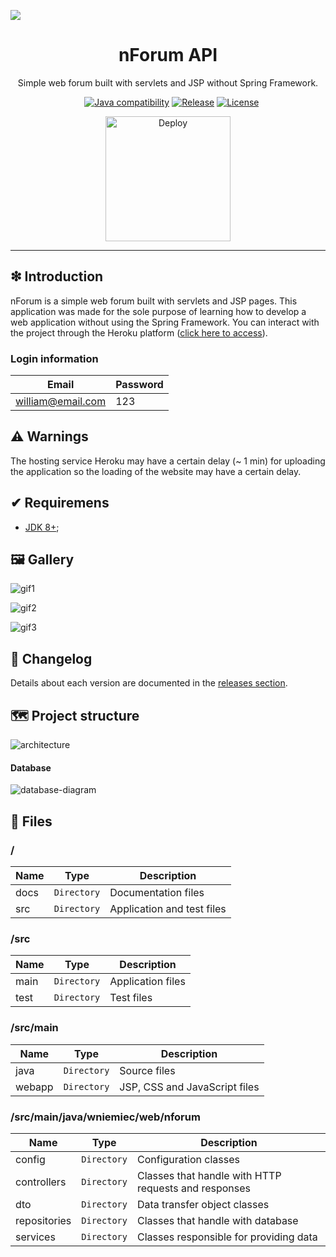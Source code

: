![](https://raw.githubusercontent.com/williamniemiec/nforum-web/master/docs/images/logo/logo.jpg)

<h1 align='center'>nForum API</h1>
<p align='center'>Simple web forum built with servlets and JSP without Spring Framework.</p>
<p align="center">
	<a href="https://github.com/williamniemiec/nforum-web/actions/workflows/windows.yml"><img src="https://github.com/williamniemiec/nforum-web/actions/workflows/windows.yml/badge.svg" alt=""></a>
	<a href="https://github.com/williamniemiec/nforum-web/actions/workflows/macos.yml"><img src="https://github.com/williamniemiec/nforum-web/actions/workflows/macos.yml/badge.svg" alt=""></a>
	<a href="https://github.com/williamniemiec/nforum-web/actions/workflows/ubuntu.yml"><img src="https://github.com/williamniemiec/nforum-web/actions/workflows/ubuntu.yml/badge.svg" alt=""></a>
	<a href="http://java.oracle.com"><img src="https://img.shields.io/badge/java-8+-D0008F.svg" alt="Java compatibility"></a>
	<a href="https://github.com/williamniemiec/nforum-web/releases"><img src="https://img.shields.io/github/v/release/williamniemiec/nforum-web" alt="Release"></a>
	<a href="https://github.com/williamniemiec/nforum-web/blob/master/LICENSE"><img src="https://img.shields.io/github/license/williamniemiec/nforum-web" alt="License"></a>
</p>
<p align="center">
	<a href='https://wniemiec-web-nforum.herokuapp.com/)'><img alt='Deploy' src='https://www.herokucdn.com/deploy/button.svg' width=200/></a>
</p>

<hr />

## ❇ Introduction
nForum is a simple web forum built with servlets and JSP pages. This application was made for the sole purpose of learning how to develop a web application without using the Spring Framework. You can interact with the project through the Heroku platform ([click here to access](https://wniemiec-web-nforum.herokuapp.com/)).


### Login information
| Email| Password |
|------- | ----- |
| william@email.com |123|

## ⚠ Warnings
The hosting service Heroku may have a certain delay (~ 1 min) for uploading the application so the loading of the website may have a certain delay. 

## ✔ Requiremens
- [JDK 8+](https://www.oracle.com/java/technologies/downloads/);

## 🖼 Gallery

![gif1](https://github.com/williamniemiec/nforum-web/blob/master/docs/gif/nforum-1.gif?raw=true)

![gif2](https://github.com/williamniemiec/nforum-web/blob/master/docs/gif/nforum-2.gif?raw=true)

![gif3](https://github.com/williamniemiec/nforum-web/blob/master/docs/gif/nforum-3.gif?raw=true)

## 🚩 Changelog
Details about each version are documented in the [releases section](https://github.com/williamniemiec/nforum-web/releases).

## 🗺 Project structure
![architecture](https://raw.githubusercontent.com/williamniemiec/nforum-web/master/docs/images/design/architecture.jpg)

#### Database
![database-diagram](https://raw.githubusercontent.com/williamniemiec/nforum-web/master/docs/images/design/db-schema.png?raw=true)


## 📁 Files

### /
|        Name        |Type|Description|
|----------------|-------------------------------|-----------------------------|
|docs |`Directory`|Documentation files|
|src  |`Directory`|Application and test files|

### /src
|        Name        |Type|Description|
|----------------|-------------------------------|-----------------------------|
|main|`Directory`|Application files|
|test|`Directory`|Test files|

### /src/main
|        Name        |Type|Description|
|----------------|-------------------------------|-----------------------------|
|java|`Directory`|Source files|
|webapp|`Directory`|JSP, CSS and JavaScript files|

### /src/main/java/wniemiec/web/nforum
|        Name        |Type|Description|
|----------------|-------------------------------|-----------------------------|
|config|`Directory`|Configuration classes|
|controllers|`Directory`|Classes that handle with HTTP requests and responses|
|dto|`Directory`|Data transfer object classes|
|repositories|`Directory`|Classes that handle with database|
|services|`Directory`|Classes responsible for providing data |
